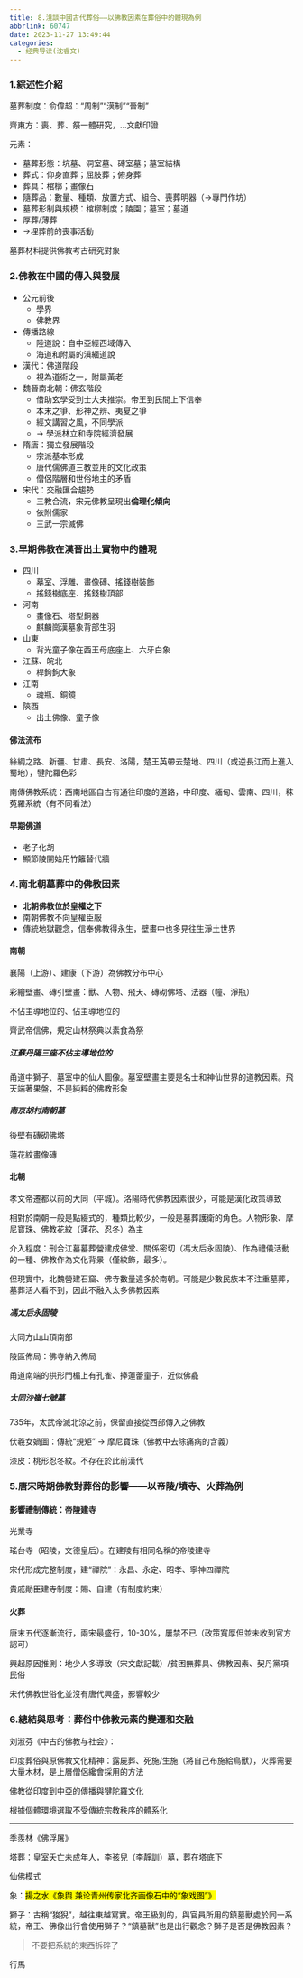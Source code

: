 ```yaml
---
title: 8.淺談中國古代葬俗——以佛教因素在葬俗中的體現為例
abbrlink: 60747
date: 2023-11-27 13:49:44
categories:
  - 经典导读(沈睿文)
---
```

### 1.綜述性介紹

墓葬制度：俞偉超：“周制”“漢制”“晉制”

齊東方：喪、葬、祭一體研究，…文獻印證

元素：

- 墓葬形態：坑墓、洞室墓、磚室墓；墓室結構
- 葬式：仰身直葬；屈肢葬；俯身葬
- 葬具：棺槨；畫像石
- 隨葬品：數量、種類、放置方式、組合、喪葬明器（→專門作坊）
- 墓葬形制與規模：棺槨制度；陵園；墓室；墓道
- 厚葬/薄葬
- →埋葬前的喪事活動

墓葬材料提供佛教考古研究對象

### 2.佛教在中國的傳入與發展


-  公元前後
	- 學界
	- 佛教界
- 傳播路線
	- 陸道說：自中亞經西域傳入
	- 海道和附屬的滇緬道說
- 漢代：佛道階段
	- 視為道術之一，附屬黃老
- 魏晉南北朝：佛玄階段
	- 借助玄學受到士大夫推崇。帝王到民間上下信奉
	- 本末之爭、形神之辨、夷夏之爭
	- 經文講習之風，不同學派
	- → 學派林立和寺院經濟發展
- 隋唐：獨立發展階段
	- 宗派基本形成
	- 唐代儒佛道三教並用的文化政策
	- 僧侶階層和世俗地主的矛盾
- 宋代：交融匯合趨勢
	- 三教合流，宋元佛教呈現出**倫理化傾向**
	- 依附儒家
	- 三武一宗滅佛

### 3.早期佛教在漢晉出土實物中的體現

- 四川
	- 墓室、浮雕、畫像磚、搖錢樹裝飾
	- 搖錢樹底座、搖錢樹頂部
- 河南
	- 畫像石、塔型銅器
	- 麒麟崗漢墓象背部生羽
- 山東
	- 背光童子像在西王母底座上、六牙白象
- 江蘇、皖北
	- 桿鉤鉤大象
- 江南
	- 魂瓶、銅鏡
- 陝西
	- 出土佛像、童子像

#### 佛法流布

絲綢之路、新疆、甘肅、長安、洛陽，楚王英帶去楚地、四川（或逆長江而上進入蜀地），犍陀羅色彩

南傳佛教系統：西南地區自古有通往印度的道路，中印度、緬甸、雲南、四川，秣菟羅系統（有不同看法）

#### 早期佛道

- 老子化胡
- 顯節陵開始用竹籬替代牆

### 4.南北朝墓葬中的佛教因素

- **北朝佛教位於皇權之下**
- 南朝佛教不向皇權臣服
- 傳統地獄觀念，信奉佛教得永生，壁畫中也多見往生淨土世界

#### 南朝

襄陽（上游）、建康（下游）為佛教分布中心

彩繪壁畫、磚引壁畫：獸、人物、飛天、磚砌佛塔、法器（幢、淨瓶）

不佔主導地位的、佔主導地位的

齊武帝信佛，規定山林祭典以素食為祭

##### 江蘇丹陽三座不佔主導地位的

甬道中獅子、墓室中的仙人圖像。墓室壁畫主要是名士和神仙世界的道教因素。飛天端著果盤，不是純粹的佛教形象

##### 南京胡村南朝墓

後壁有磚砌佛塔

蓮花紋畫像磚

#### 北朝

孝文帝遷都以前的大同（平城）。洛陽時代佛教因素很少，可能是漢化政策導致

相對於南朝一般是點綴式的，種類比較少，一般是墓葬護衛的角色。人物形象、摩尼寶珠、佛教花紋（蓮花、忍冬）為主

介入程度：刑合江墓墓葬營建成佛堂、關係密切（馮太后永固陵）、作為禮儀活動的一種、佛教作為文化背景（僅紋飾，最多）。

但現實中，北魏營建石窟、佛寺數量遠多於南朝。可能是少數民族本不注重墓葬，墓葬活人看不到，因此不融入太多佛教因素

##### 馮太后永固陵

大同方山山頂南部

陵區佈局：佛寺納入佈局

甬道南端的拱形門楣上有孔雀、捧蓮蕾童子，近似佛龕

##### 大同沙嶺七號墓

735年，太武帝滅北涼之前，保留直接從西部傳入之佛教

伏羲女媧圖：傳統“規矩” → 摩尼寶珠（佛教中去除痛病的含義）

漆皮：桃形忍冬紋。不存在於此前漢代

### 5.唐宋時期佛教對葬俗的影響——以帝陵/墳寺、火葬為例

#### 影響禮制傳統：帝陵建寺

光業寺

瑤台寺（昭陵，文德皇后）。在建陵有相同名稱的帝陵建寺

宋代形成完整制度，建“禪院”：永昌、永定、昭孝、寧神四禪院

貴戚勛臣建寺制度：賜、自建（有制度約束）

#### 火葬

唐末五代逐漸流行，兩宋最盛行，10-30%，屢禁不已（政策寬厚但並未收到官方認可）

興起原因推測：地少人多導致（宋文獻記載）/貧困無葬具、佛教因素、契丹黨項民俗

宋代佛教世俗化並沒有唐代興盛，影響較少

### 6.總結與思考：葬俗中佛教元素的變遷和交融

刘淑芬《中古的佛教与社会》：

印度葬俗與原佛教文化精神：露屍葬、死施/生施（將自己布施給鳥獸），火葬需要大量木材，是上層僧侶纔會採用的方法

佛教從印度到中亞的傳播與犍陀羅文化

根據個體環境選取不受傳統宗教秩序的體系化

***

季羨林《佛浮屠》

塔葬：皇室夭亡未成年人，李孩兒（李靜訓）墓，葬在塔底下

仙佛模式

象：<mark>揚之水《象舆 兼论青州传家北齐画像石中的“象戏图”》</mark>

獅子：古稱“狻猊”，越往東越寫實。帝王級別的，與官員所用的鎮墓獸處於同一系統，帝王、佛像出行會使用獅子？“鎮墓獸”也是出行觀念？獅子是否是佛教因素？

> 不要把系統的東西拆碎了

行馬